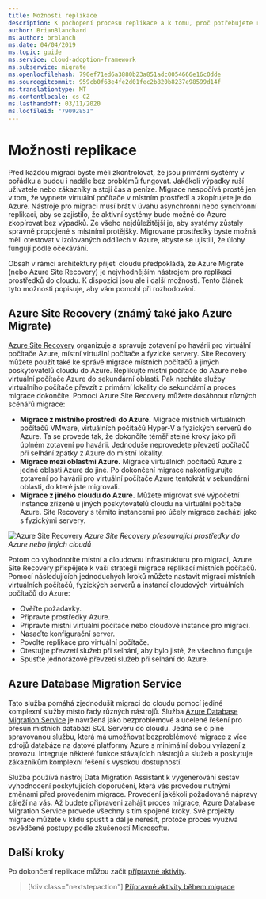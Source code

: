 ```yaml
---
title: Možnosti replikace
description: K pochopení procesu replikace a k tomu, proč potřebujete replikaci pro migraci do cloudu, použijte rozhraní pro přijetí cloudu pro Azure.
author: BrianBlanchard
ms.author: brblanch
ms.date: 04/04/2019
ms.topic: guide
ms.service: cloud-adoption-framework
ms.subservice: migrate
ms.openlocfilehash: 790ef71ed6a3880b23a851adc0054666e16c0dde
ms.sourcegitcommit: 959cb0f63e4fe2d01fec2b820b8237e98599d14f
ms.translationtype: MT
ms.contentlocale: cs-CZ
ms.lasthandoff: 03/11/2020
ms.locfileid: "79092851"
---
```

# <a name="replication-options"></a>Možnosti replikace

Před každou migrací byste měli zkontrolovat, že jsou primární systémy v pořádku a budou i nadále bez problémů fungovat. Jakékoli výpadky ruší uživatele nebo zákazníky a stojí čas a peníze. Migrace nespočívá prostě jen v tom, že vypnete virtuální počítače v místním prostředí a zkopírujete je do Azure. Nástroje pro migraci musí brát v úvahu asynchronní nebo synchronní replikaci, aby se zajistilo, že aktivní systémy bude možné do Azure zkopírovat bez výpadků. Ze všeho nejdůležitější je, aby systémy zůstaly správně propojené s místními protějšky. Migrované prostředky byste možná měli otestovat v izolovaných oddílech v Azure, abyste se ujistili, že úlohy fungují podle očekávání.

Obsah v rámci architektury přijetí cloudu předpokládá, že Azure Migrate (nebo Azure Site Recovery) je nejvhodnějším nástrojem pro replikaci prostředků do cloudu. K dispozici jsou ale i další možnosti. Tento článek tyto možnosti popisuje, aby vám pomohl při rozhodování.

## <a name="azure-site-recovery-also-known-as-azure-migrate"></a>Azure Site Recovery (známý také jako Azure Migrate)

[Azure Site Recovery](https://docs.microsoft.com/azure/site-recovery/site-recovery-overview) organizuje a spravuje zotavení po havárii pro virtuální počítače Azure, místní virtuální počítače a fyzické servery. Site Recovery můžete použít také ke správě migrace místních počítačů a jiných poskytovatelů cloudu do Azure. Replikujte místní počítače do Azure nebo virtuální počítače Azure do sekundární oblasti. Pak necháte služby virtuálního počítače převzít z primární lokality do sekundární a proces migrace dokončíte. Pomocí Azure Site Recovery můžete dosáhnout různých scénářů migrace:

- **Migrace z místního prostředí do Azure.** Migrace místních virtuálních počítačů VMware, virtuálních počítačů Hyper-V a fyzických serverů do Azure. Ta se provede tak, že dokončíte téměř stejné kroky jako při úplném zotavení po havárii. Jednoduše neprovedete převzetí počítačů při selhání zpátky z Azure do místní lokality.
- **Migrace mezi oblastmi Azure.** Migrace virtuálních počítačů Azure z jedné oblasti Azure do jiné. Po dokončení migrace nakonfigurujte zotavení po havárii pro virtuální počítače Azure tentokrát v sekundární oblasti, do které jste migrovali.
- **Migrace z jiného cloudu do Azure.** Můžete migrovat své výpočetní instance zřízené u jiných poskytovatelů cloudu na virtuální počítače Azure. Site Recovery s těmito instancemi pro účely migrace zachází jako s fyzickými servery.

![Azure Site Recovery](../../../_images/migrate/asr-replication-image.png)
*Azure Site Recovery přesouvající prostředky do Azure nebo jiných cloudů*

Potom co vyhodnotíte místní a cloudovou infrastrukturu pro migraci, Azure Site Recovery přispějete k vaší strategii migrace replikací místních počítačů. Pomocí následujících jednoduchých kroků můžete nastavit migraci místních virtuálních počítačů, fyzických serverů a instancí cloudových virtuálních počítačů do Azure:

- Ověřte požadavky.
- Připravte prostředky Azure.
- Připravte místní virtuální počítače nebo cloudové instance pro migraci.
- Nasaďte konfigurační server.
- Povolte replikace pro virtuální počítače.
- Otestujte převzetí služeb při selhání, aby bylo jisté, že všechno funguje.
- Spusťte jednorázové převzetí služeb při selhání do Azure.

## <a name="azure-database-migration-service"></a>Azure Database Migration Service

Tato služba pomáhá zjednodušit migraci do cloudu pomocí jediné komplexní služby místo řady různých nástrojů. Služba [Azure Database Migration Service](https://docs.microsoft.com/azure/dms/dms-overview) je navržená jako bezproblémové a ucelené řešení pro přesun místních databází SQL Serveru do cloudu. Jedná se o plně spravovanou službu, která má umožňovat bezproblémové migrace z více zdrojů databáze na datové platformy Azure s minimální dobou vyřazení z provozu. Integruje některé funkce stávajících nástrojů a služeb a poskytuje zákazníkům komplexní řešení s vysokou dostupností.

Služba používá nástroj Data Migration Assistant k vygenerování sestav vyhodnocení poskytujících doporučení, která vás provedou nutnými změnami před provedením migrace. Provedení jakékoli požadované nápravy záleží na vás. Až budete připraveni zahájit proces migrace, Azure Database Migration Service provede všechny s tím spojené kroky. Své projekty migrace můžete v klidu spustit a dál je neřešit, protože proces využívá osvědčené postupy podle zkušeností Microsoftu.

## <a name="next-steps"></a>Další kroky

Po dokončení replikace můžou začít [přípravné aktivity](./stage.md).

> [!div class="nextstepaction"]
> [Přípravné aktivity během migrace](./stage.md)
